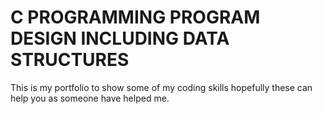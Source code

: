 # C PROGRAMMING PROGRAM DESIGN INCLUDING DATA STRUCTURES


This is my portfolio to show some of my coding skills hopefully these can help you as someone have helped me.
